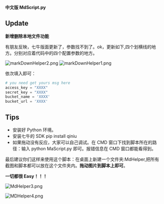 **中文版 MdScript.py**

## Update

**新增删除本地文件功能**

有朋友反映，七牛版面更新了，参数找不到了。ok，更新如下,四个划横线的地方。分别对应着代码中的四个配置参数的地方。

![markDownHelper2.png](http://7xrl8j.com1.z0.glb.clouddn.com/markDownHelper2.png)
![markDownHelper1.png](http://7xrl8j.com1.z0.glb.clouddn.com/markDownHelper1.png)


依次填入即可：

``` python
# you need get yours msg here
access_key = "XXXX"
secret_key = "XXXX"
bucket_name = 'XXXX'
bucket_url = 'XXXX'
```

## Tips

* 安装好 Python 环境。
* 安装七牛的 SDK pip install qiniu 
* 如果拖动没有反应，大家可以自己调试。在 CMD 窗口下找到脚本所在的路径：输入 python MaScript.py 即可。报错信息在 CMD 窗口都能看得到。

最后建议你们这样来使用这个脚本：在桌面上新建一个文件夹:MdHelper,把所有截图和脚本都可以放在这个文件夹内。**拖动图片到脚本上即可**。

**一切都很 Easy！！！**

![MdHelper3.png](http://7xrl8j.com1.z0.glb.clouddn.com/MdHelper3.png)

![MDHelper4.png](http://7xrl8j.com1.z0.glb.clouddn.com/MDHelper4.png)

